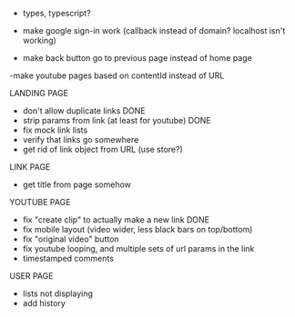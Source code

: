 
- types, typescript?

- make google sign-in work (callback instead of domain? localhost isn't working)
- make back button go to previous page instead of home page

-make youtube pages based on contentId instead of URL

LANDING PAGE
- don't allow duplicate links DONE
- strip params from link (at least for youtube) DONE
- fix mock link lists
- verify that links go somewhere
- get rid of link object from URL (use store?)

LINK PAGE
- get title from page somehow

YOUTUBE PAGE
- fix "create clip" to actually make a new link DONE
- fix mobile layout (video wider, less black bars on top/bottom)
- fix "original video" button
- fix youtube looping, and multiple sets of url params in the link
- timestamped comments

USER PAGE
- lists not displaying
- add history 
